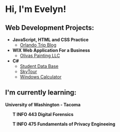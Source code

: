 <h1>Hi, I'm Evelyn!</h1>

<h2>Web Development Projects:</h2>

- <b>JavaScript, HTML and CSS Practice</b>
  - [Orlando Trip Blog](https://github.com/evelynjimene/Personal-Blog)
- <b>WIX Web Application For a Business</b>
  - [Olivas Painting LLC](https://www.olivaspaintingllc.com/) 
- <b>C#</b>
  - [Student Data Base](https://github.com/evelynjimene/Student-Data-Base)
  - [SkyTour](https://github.com/evelynjimene/SkyTour)
  - [Windows Calculator](https://github.com/evelynjimene/WinCalc)
 
<h2>I'm currently learning:</h2>

<b>University of Washington - Tacoma<b>
 <ul>T INFO 443 Digital Forensics</ul>
 <ul>T INFO 475 Fundamentals of Privacy Engineeing</ul>
  
